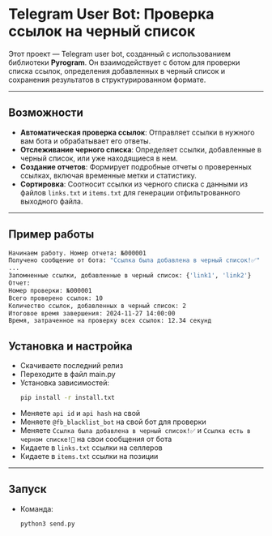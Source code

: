 # Telegram User Bot: Проверка ссылок на черный список

Этот проект — Telegram user bot, созданный с использованием библиотеки **Pyrogram**. Он взаимодействует с ботом для проверки списка ссылок, определения добавленных в черный список и сохранения результатов в структурированном формате.

---

## Возможности

- **Автоматическая проверка ссылок**: Отправляет ссылки в нужного вам бота и обрабатывает его ответы.
- **Отслеживание черного списка**: Определяет ссылки, добавленные в черный список, или уже находящиеся в нем.
- **Создание отчетов**: Формирует подробные отчеты о проверенных ссылках, включая временные метки и статистику.
- **Сортировка**: Соотносит ссылки из черного списка с данными из файлов `links.txt` и `items.txt` для генерации отфильтрованного выходного файла.

---

## Пример работы
```bash
Начинаем работу. Номер отчета: №000001
Получено сообщение от бота: "Ссылка была добавлена в черный список!✅"
...
Запомненные ссылки, добавленные в черный список: {'link1', 'link2'}
Отчет:
Номер проверки: №000001
Всего проверено ссылок: 10
Количество ссылок, добавленных в черный список: 2
Итоговое время завершения: 2024-11-27 14:00:00
Время, затраченное на проверку всех ссылок: 12.34 секунд
```

## Установка и настройка

- Скачиваете последний релиз
- Переходите в файл main.py
- Установка зависимостей:
    ```bash
    pip install -r install.txt
    ```
- Меняете `api id` и `api hash` на свой
- Меняете `@fb_blacklist_bot` на свой бот для проверки
- Меняете `Ссылка была добавлена в черный список!✅` и `Ссылка есть в черном списке!🚫` на свои сообщения от бота
- Кидаете в `links.txt` ссылки на селлеров
- Кидаете в `items.txt` ссылки на позиции

---

## Запуск

- Команда:
  ```bash
  python3 send.py
  ```
